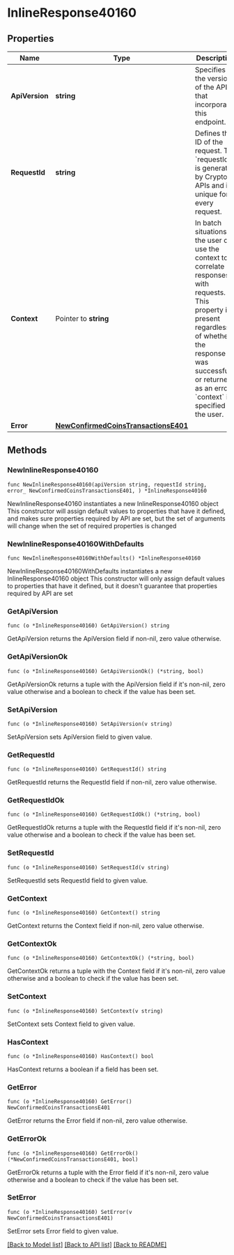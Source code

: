 # InlineResponse40160

## Properties

Name | Type | Description | Notes
------------ | ------------- | ------------- | -------------
**ApiVersion** | **string** | Specifies the version of the API that incorporates this endpoint. | 
**RequestId** | **string** | Defines the ID of the request. The &#x60;requestId&#x60; is generated by Crypto APIs and it&#39;s unique for every request. | 
**Context** | Pointer to **string** | In batch situations the user can use the context to correlate responses with requests. This property is present regardless of whether the response was successful or returned as an error. &#x60;context&#x60; is specified by the user. | [optional] 
**Error** | [**NewConfirmedCoinsTransactionsE401**](NewConfirmedCoinsTransactionsE401.md) |  | 

## Methods

### NewInlineResponse40160

`func NewInlineResponse40160(apiVersion string, requestId string, error_ NewConfirmedCoinsTransactionsE401, ) *InlineResponse40160`

NewInlineResponse40160 instantiates a new InlineResponse40160 object
This constructor will assign default values to properties that have it defined,
and makes sure properties required by API are set, but the set of arguments
will change when the set of required properties is changed

### NewInlineResponse40160WithDefaults

`func NewInlineResponse40160WithDefaults() *InlineResponse40160`

NewInlineResponse40160WithDefaults instantiates a new InlineResponse40160 object
This constructor will only assign default values to properties that have it defined,
but it doesn't guarantee that properties required by API are set

### GetApiVersion

`func (o *InlineResponse40160) GetApiVersion() string`

GetApiVersion returns the ApiVersion field if non-nil, zero value otherwise.

### GetApiVersionOk

`func (o *InlineResponse40160) GetApiVersionOk() (*string, bool)`

GetApiVersionOk returns a tuple with the ApiVersion field if it's non-nil, zero value otherwise
and a boolean to check if the value has been set.

### SetApiVersion

`func (o *InlineResponse40160) SetApiVersion(v string)`

SetApiVersion sets ApiVersion field to given value.


### GetRequestId

`func (o *InlineResponse40160) GetRequestId() string`

GetRequestId returns the RequestId field if non-nil, zero value otherwise.

### GetRequestIdOk

`func (o *InlineResponse40160) GetRequestIdOk() (*string, bool)`

GetRequestIdOk returns a tuple with the RequestId field if it's non-nil, zero value otherwise
and a boolean to check if the value has been set.

### SetRequestId

`func (o *InlineResponse40160) SetRequestId(v string)`

SetRequestId sets RequestId field to given value.


### GetContext

`func (o *InlineResponse40160) GetContext() string`

GetContext returns the Context field if non-nil, zero value otherwise.

### GetContextOk

`func (o *InlineResponse40160) GetContextOk() (*string, bool)`

GetContextOk returns a tuple with the Context field if it's non-nil, zero value otherwise
and a boolean to check if the value has been set.

### SetContext

`func (o *InlineResponse40160) SetContext(v string)`

SetContext sets Context field to given value.

### HasContext

`func (o *InlineResponse40160) HasContext() bool`

HasContext returns a boolean if a field has been set.

### GetError

`func (o *InlineResponse40160) GetError() NewConfirmedCoinsTransactionsE401`

GetError returns the Error field if non-nil, zero value otherwise.

### GetErrorOk

`func (o *InlineResponse40160) GetErrorOk() (*NewConfirmedCoinsTransactionsE401, bool)`

GetErrorOk returns a tuple with the Error field if it's non-nil, zero value otherwise
and a boolean to check if the value has been set.

### SetError

`func (o *InlineResponse40160) SetError(v NewConfirmedCoinsTransactionsE401)`

SetError sets Error field to given value.



[[Back to Model list]](../README.md#documentation-for-models) [[Back to API list]](../README.md#documentation-for-api-endpoints) [[Back to README]](../README.md)


